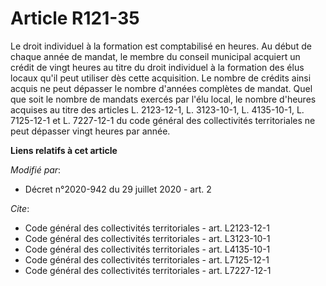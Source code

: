 # Article R121-35

Le droit individuel à la formation est comptabilisé en heures. Au début de chaque année de mandat, le membre du conseil
municipal acquiert un crédit de vingt heures au titre du droit individuel à la formation des élus locaux qu'il peut utiliser
dès cette acquisition. Le nombre de crédits ainsi acquis ne peut dépasser le nombre d'années complètes de mandat. Quel que
soit le nombre de mandats exercés par l'élu local, le nombre d'heures acquises au titre des articles L. 2123-12-1, L.
3123-10-1, L. 4135-10-1, L. 7125-12-1 et L. 7227-12-1 du code général des collectivités territoriales ne peut dépasser vingt
heures par année.

**Liens relatifs à cet article**

_Modifié par_:

  - Décret n°2020-942 du 29 juillet 2020 - art. 2

_Cite_:

  - Code général des collectivités territoriales - art. L2123-12-1
  - Code général des collectivités territoriales - art. L3123-10-1
  - Code général des collectivités territoriales - art. L4135-10-1
  - Code général des collectivités territoriales - art. L7125-12-1
  - Code général des collectivités territoriales - art. L7227-12-1
